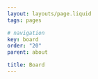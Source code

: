 ```yaml
---
layout: layouts/page.liquid
tags: pages

# navigation
key: board
order: "20"
parent: about

title: Board
---
```


